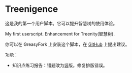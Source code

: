 # Treenigence
这是我的第一个用户脚本。它可以提升智慧树的使用体验。

My first userscript. Enhancement for Treenity(智慧树).

你可以在 GreasyFork 上安装这个脚本，在 [GitHub](https://github.com/TripleCamera/Treenigence) 上提出建议。

功能：
 - 知识点练习报告：错题改为竖版，修复排版错误。
